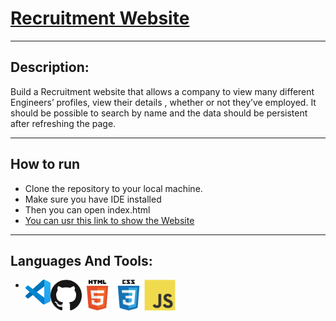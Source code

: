 # [Recruitment Website](Recruitment%20Website.pdf)
---

## Description:
Build a Recruitment website that allows a company to view many different Engineers’ profiles, 
view their details , whether or not they’ve employed. It should be possible to search by name and 
the data should be persistent after refreshing the page.

---
 ## How to run

- Clone the repository to your local machine.
- Make sure you have IDE installed  
- Then you can open index.html
- [You can usr this link to show the Website](https://exalt-training.pages.dev/)

---

## Languages And Tools:

- <img align="left" alt="Visual Studio Code" width="40px" src="https://raw.githubusercontent.com/github/explore/80688e429a7d4ef2fca1e82350fe8e3517d3494d/topics/visual-studio-code/visual-studio-code.png" /> <img align="left" alt="GitHub" width="50px" src="https://raw.githubusercontent.com/github/explore/78df643247d429f6cc873026c0622819ad797942/topics/github/github.png" /> <img align="left" alt="HTML" width="50px" src="https://raw.githubusercontent.com/devicons/devicon/master/icons/html5/html5-original-wordmark.svg" /> <img align="left" alt="CSS" width="50px" src="https://raw.githubusercontent.com/devicons/devicon/master/icons/css3/css3-original-wordmark.svg" /> <img align="left" alt="JS" width="50px" src="https://raw.githubusercontent.com/devicons/devicon/master/icons/javascript/javascript-original.svg" /> 

<br/>
